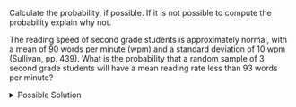Calculate the probability, if possible. If it is not possible to compute the probability explain why not.

The reading speed of second grade students is approximately normal, with a mean of 90 words per minute (wpm) and a standard deviation of 10 wpm (Sullivan, pp. 439). What is the probability that a random sample of 3 second grade students will have a mean reading rate less than 93 words per minute?

<details>

<summary>Possible Solution</summary>

$\mu = 90$

$\sigma = 10$

$n = 3$

$\overline{x} = 93$

$z = \frac{\overline{x} - \mu}{\frac{\sigma}{\sqrt{n}}} = \frac{93-90}{\frac{10}{\sqrt{3}}} = 0.519615$

Normal Probability Applet Information

To find the probability corresponding to a $z$-score.

Shade the side of interest.

Type the $z$-score in the box (negative value the left box and positive values the right box).

Read the probability from the area box.



$P(\overline{X} <93) = P(Z < 0.52) = 0.6985$

=NORM.DIST(93, 90, 10/SQRT(3), TRUE)

The probability that a random sample of 3 second grade students will have a mean reading rate less than 93 words per minute is 0.699.

</details>

<!--- Adapted from my 221 Wiki May 7, 2021 --->

<!--- Winter 2023 Computation Practice #14b --->